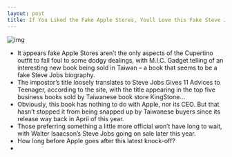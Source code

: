 ```yaml
---
layout: post
title: If You Liked the Fake Apple Stores, Youll Love this Fake Steve Jobs Biography
---
```

![img](http://media.idownloadblog.com/wp-content/uploads/2011/08/fake-jobs-biography.jpeg)
* It appears fake Apple Stores aren’t the only aspects of the Cupertino outfit to fall foul to some dodgy dealings, with M.I.C. Gadget telling of an interesting new book being sold in Taiwan – a book that seems to be a fake Steve Jobs biography.
* The impostor’s title loosely translates to Steve Jobs Gives 11 Advices to Teenager, according to the site, with the title appearing in the top five business books sold by Taiwanese book store KingStone…
* Obviously, this book has nothing to do with Apple, nor its CEO. But that hasn’t stopped it from being snapped up by Taiwanese buyers since its release way back in April of this year.
* Those preferring something a little more official won’t have long to wait, with Walter Isaacson’s Steve Jobs going on sale later this year.
* How long before Apple goes after this latest knock-off?
*  

